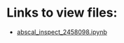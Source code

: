 # Links to view files:

* [abscal_inspect_2458098.ipynb](https://nbviewer.jupyter.org/github/HERA-Team/h1c_idr3_validation_notebooks/blob/main/abscal_inspect/abscal_inspect_2458098.ipynb)